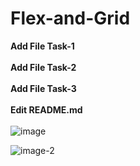 # Flex-and-Grid

**Add File Task-1**<br /><br />
**Add File Task-2**<br /><br />
**Add File Task-3**<br /><br />
**Edit README.md**<br /><br />
![image](https://github.com/AbdelRahman-Alwabarneh/Flex-and-Grid/assets/169170029/fe8b2f1e-0b77-4dfb-a56b-5091a23b9f84)

![image-2](https://github.com/AbdelRahman-Alwabarneh/Flex-and-Grid/assets/169170029/4e0a5e4d-de98-4836-8628-4eb24d1441a4)
